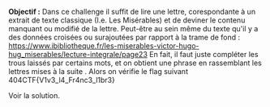 **Objectif :** Dans ce challenge il suffit de lire une lettre, corespondante à un extrait de texte classique (I.e. Les Misérables)
 et de deviner le contenu manquant ou modifié de la lettre.
 Peut-être au sein même du texte qu'il y a des données croisées ou surajoutées par rapport à la trame de fond : 
 https://www.ibibliotheque.fr/les-miserables-victor-hugo-hug_miserables/lecture-integrale/page23
 En fait, il faut juste compléter les trous laissés par certains mots, et on obtient une phrase en rassemblant les lettres mises à la suite .
Alors on vérifie le flag suivant 404CTF{V1v3_l4_Fr4nc3_l1br3}

Voir la solution.
